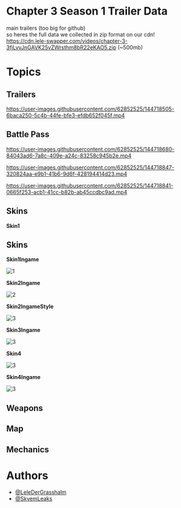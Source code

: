 # Chapter 3 Season 1 Trailer Data

main trailers (too big for github) \
so heres the full data we collected in zip format on our cdn! \
https://cdn.lele-swapper.com/videos/chapter-3-3fjLvvJnGAVK25vZWrsthm8bR22eKAO5.zip (~500mb)

# **Topics**
## Trailers

https://user-images.githubusercontent.com/62852525/144718505-6baca250-5c4b-44fe-bfe3-efdb652f045f.mp4

## Battle Pass

https://user-images.githubusercontent.com/62852525/144718680-84043ad6-7a8c-409e-a24c-83258c945b2e.mp4

https://user-images.githubusercontent.com/62852525/144718847-320824aa-e9b1-41b6-9d6f-428194414d23.mp4

https://user-images.githubusercontent.com/62852525/144718841-0665f253-acb1-41cc-b82b-ab45ccdbc9ad.mp4

## Skins

**Skin1**

## Skins

**Skin1Ingame**

![1](https://github.com/LeleDerGrasshalmi/ch3-s1-data/blob/main/Chapter%203/skins/1_ingame.png)

**Skin2Ingame**

![2](https://github.com/LeleDerGrasshalmi/ch3-s1-data/blob/main/Chapter%203/skins/2_ingame.png)


**Skin2IngameStyle**

![3](https://github.com/LeleDerGrasshalmi/ch3-s1-data/blob/main/Chapter%203/skins/2_ingame_style.png)

**Skin3Ingame**

![3](https://github.com/LeleDerGrasshalmi/ch3-s1-data/blob/main/Chapter%203/skins/3_ingame.png)

**Skin4**

![3](https://github.com/LeleDerGrasshalmi/ch3-s1-data/blob/main/Chapter%203/skins/4.png)

**Skin4Ingame**

![3](https://github.com/LeleDerGrasshalmi/ch3-s1-data/blob/main/Chapter%203/skins/4_ingame.png)

## Weapons
## Map
## Mechanics

# **Authors**
- [@LeleDerGrasshalm](https://github.com/LeleDerGrasshalmi)
- [@SkyemLeaks](https://github.com/SkyemLeaks)
